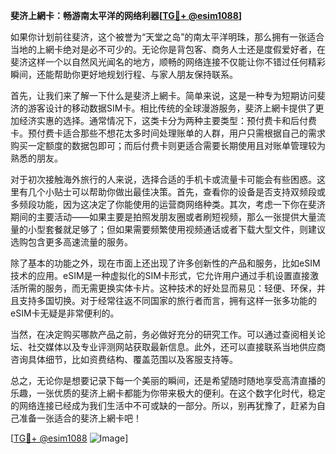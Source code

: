 **斐济上網卡：畅游南太平洋的网络利器[[TG💪+ @esim1088](https://t.me/s/esim1088)]**

如果你计划前往斐济，这个被誉为“天堂之岛”的南太平洋明珠，那么拥有一张适合当地的上網卡绝对是必不可少的。无论你是背包客、商务人士还是度假爱好者，在斐济这样一个以自然风光闻名的地方，顺畅的网络连接不仅能让你不错过任何精彩瞬间，还能帮助你更好地规划行程、与家人朋友保持联系。

首先，让我们来了解一下什么是斐济上網卡。简单来说，这是一种专为短期访问斐济的游客设计的移动数据SIM卡。相比传统的全球漫游服务，斐济上網卡提供了更加经济实惠的选择。通常情况下，这类卡分为两种主要类型：预付费卡和后付费卡。预付费卡适合那些不想花太多时间处理账单的人群，用户只需根据自己的需求购买一定额度的数据包即可；而后付费卡则更适合需要长期使用且对账单管理较为熟悉的朋友。

对于初次接触海外旅行的人来说，选择合适的手机卡或流量卡可能会有些困惑。这里有几个小贴士可以帮助你做出最佳决策。首先，查看你的设备是否支持双频段或多频段功能，因为这决定了你能使用的运营商网络种类。其次，考虑一下你在斐济期间的主要活动——如果主要是拍照发朋友圈或者刷短视频，那么一张提供大量流量的小型套餐就足够了；但如果需要频繁使用视频通话或者下载大型文件，则建议选购包含更多高速流量的服务。

除了基本的功能之外，现在市面上还出现了许多创新性的产品和服务，比如eSIM技术的应用。eSIM是一种虚拟化的SIM卡形式，它允许用户通过手机设置直接激活所需的服务，而无需更换实体卡片。这种技术的好处显而易见：轻便、环保，并且支持多国切换。对于经常往返不同国家的旅行者而言，拥有这样一张多功能的eSIM卡无疑是非常便利的。

当然，在决定购买哪款产品之前，务必做好充分的研究工作。可以通过查阅相关论坛、社交媒体以及专业评测网站获取最新信息。此外，还可以直接联系当地供应商咨询具体细节，比如资费结构、覆盖范围以及客服支持等。

总之，无论你是想要记录下每一个美丽的瞬间，还是希望随时随地享受高清直播的乐趣，一张优质的斐济上網卡都能为你带来极大的便利。在这个数字化时代，稳定的网络连接已经成为我们生活中不可或缺的一部分。所以，别再犹豫了，赶紧为自己准备一张适合的斐济上網卡吧！

[[TG💪+ @esim1088](https://t.me/s/esim1088) ![Image](https://i.postimg.cc/4NQfJmqS/Snipaste-2025-05-13-00-14-12.png)]